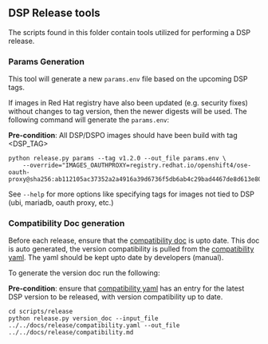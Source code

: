 ## DSP Release tools

The scripts found in this folder contain tools utilized for performing a DSP release. 

### Params Generation
This tool will generate a new `params.env` file based on the upcoming DSP tags. 

If images in Red Hat registry have also been updated (e.g. security fixes) without changes to tag version, then the newer 
digests will be used. The following command will generate the `params.env`: 

**Pre-condition**: All DSP/DSPO images should have been build with tag <DSP_TAG>
```
python release.py params --tag v1.2.0 --out_file params.env \
    --override="IMAGES_OAUTHPROXY=registry.redhat.io/openshift4/ose-oauth-proxy@sha256:ab112105ac37352a2a4916a39d6736f5db6ab4c29bad4467de8d613e80e9bb33"
```

See `--help` for more options like specifying tags for images not tied to DSP (ubi, mariadb, oauth proxy, etc.)

### Compatibility Doc generation
Before each release, ensure that the [compatibility doc] is upto date. This doc is auto generated, the version compatibility 
is pulled from the [compatibility yaml]. The yaml should be kept upto date by developers (manual).

To generate the version doc run the following: 

**Pre-condition**: ensure that [compatibility yaml] has an entry for the latest DSP version to be released, with version 
compatibility up to date.

```
cd scripts/release
python release.py version_doc --input_file ../../docs/release/compatibility.yaml --out_file ../../docs/release/compatibility.md
```


[compatibility doc]: ../../docs/release/compatibility.md
[compatibility yaml]: ../../docs/release/compatibility.yaml
